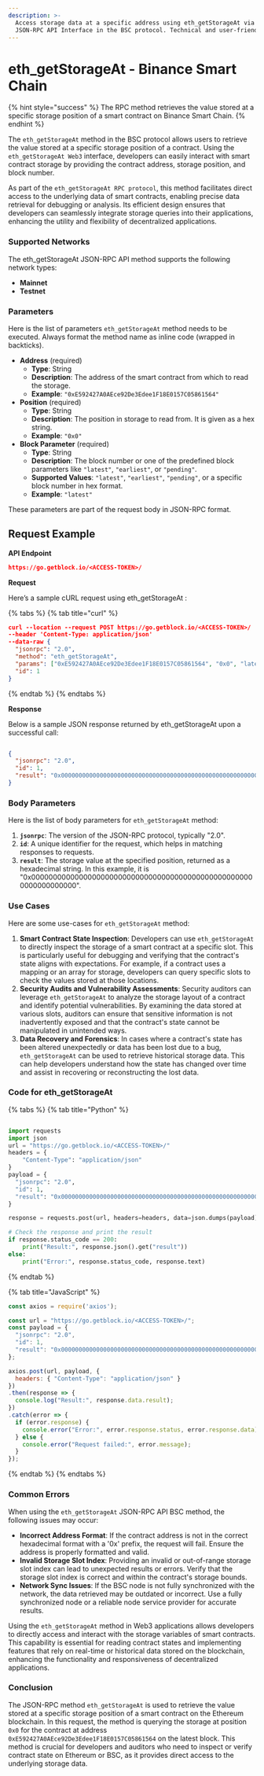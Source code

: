 ```yaml
---
description: >-
  Access storage data at a specific address using eth_getStorageAt via the
  JSON-RPC API Interface in the BSC protocol. Technical and user-friendly.
---
```


# eth\_getStorageAt - Binance Smart Chain

{% hint style="success" %}
The RPC method retrieves the value stored at a specific storage position of a smart contract on Binance Smart Chain.
{% endhint %}

The `eth_getStorageAt` method in the BSC protocol allows users to retrieve the value stored at a specific storage position of a contract. Using the `eth_getStorageAt Web3` interface, developers can easily interact with smart contract storage by providing the contract address, storage position, and block number.

As part of the `eth_getStorageAt RPC protocol`, this method facilitates direct access to the underlying data of smart contracts, enabling precise data retrieval for debugging or analysis. Its efficient design ensures that developers can seamlessly integrate storage queries into their applications, enhancing the utility and flexibility of decentralized applications.

### Supported Networks

The eth\_getStorageAt JSON-RPC API method supports the following network types:

* **Mainnet**
* **Testnet**

### Parameters

Here is the list of parameters `eth_getStorageAt` method needs to be executed. Always format the method name as inline code (wrapped in backticks).

* **Address** (required)
  * **Type**: String
  * **Description**: The address of the smart contract from which to read the storage.
  * **Example**: `"0xE592427A0AEce92De3Edee1F18E0157C05861564"`
* **Position** (required)
  * **Type**: String
  * **Description**: The position in storage to read from. It is given as a hex string.
  * **Example**: `"0x0"`
* **Block Parameter** (required)
  * **Type**: String
  * **Description**: The block number or one of the predefined block parameters like `"latest"`, `"earliest"`, or `"pending"`.
  * **Supported Values**: `"latest"`, `"earliest"`, `"pending"`, or a specific block number in hex format.
  * **Example**: `"latest"`

These parameters are part of the request body in JSON-RPC format.

## Request Example

**API Endpoint**

```json
https://go.getblock.io/<ACCESS-TOKEN>/
```

**Request**

Here’s a sample cURL request using eth\_getStorageAt :

{% tabs %}
{% tab title="curl" %}
```json
curl --location --request POST https://go.getblock.io/<ACCESS-TOKEN>/
--header 'Content-Type: application/json' 
--data-raw {
  "jsonrpc": "2.0",
  "method": "eth_getStorageAt",
  "params": ["0xE592427A0AEce92De3Edee1F18E0157C05861564", "0x0", "latest"],
  "id": 1
}
```
{% endtab %}
{% endtabs %}

**Response**

Below is a sample JSON response returned by eth\_getStorageAt upon a successful call:

```json

{
  "jsonrpc": "2.0",
  "id": 1,
  "result": "0x0000000000000000000000000000000000000000000000000000000000000000"
}

```

### Body Parameters

Here is the list of body parameters for `eth_getStorageAt` method:

1. **`jsonrpc`**: The version of the JSON-RPC protocol, typically "2.0".
2. **`id`**: A unique identifier for the request, which helps in matching responses to requests.
3. **`result`**: The storage value at the specified position, returned as a hexadecimal string. In this example, it is "0x0000000000000000000000000000000000000000000000000000000000000000".

### Use Cases

Here are some use-cases for `eth_getStorageAt` method:

1. **Smart Contract State Inspection**: Developers can use `eth_getStorageAt` to directly inspect the storage of a smart contract at a specific slot. This is particularly useful for debugging and verifying that the contract's state aligns with expectations. For example, if a contract uses a mapping or an array for storage, developers can query specific slots to check the values stored at those locations.
2. **Security Audits and Vulnerability Assessments**: Security auditors can leverage `eth_getStorageAt` to analyze the storage layout of a contract and identify potential vulnerabilities. By examining the data stored at various slots, auditors can ensure that sensitive information is not inadvertently exposed and that the contract's state cannot be manipulated in unintended ways.
3. **Data Recovery and Forensics**: In cases where a contract's state has been altered unexpectedly or data has been lost due to a bug, `eth_getStorageAt` can be used to retrieve historical storage data. This can help developers understand how the state has changed over time and assist in recovering or reconstructing the lost data.

### Code for eth\_getStorageAt

{% tabs %}
{% tab title="Python" %}
```python

import requests
import json
url = "https://go.getblock.io/<ACCESS-TOKEN>/"
headers = {
    "Content-Type": "application/json"
}
payload = {
  "jsonrpc": "2.0",
  "id": 1,
  "result": "0x0000000000000000000000000000000000000000000000000000000000000000"
}

response = requests.post(url, headers=headers, data=json.dumps(payload))

# Check the response and print the result
if response.status_code == 200:
    print("Result:", response.json().get("result"))
else:
    print("Error:", response.status_code, response.text)

```
{% endtab %}

{% tab title="JavaScript" %}
```javascript
const axios = require('axios');

const url = "https://go.getblock.io/<ACCESS-TOKEN>/";
const payload = {
  "jsonrpc": "2.0",
  "id": 1,
  "result": "0x0000000000000000000000000000000000000000000000000000000000000000"
};

axios.post(url, payload, {
  headers: { "Content-Type": "application/json" }
})
.then(response => {
  console.log("Result:", response.data.result);
})
.catch(error => {
  if (error.response) {
    console.error("Error:", error.response.status, error.response.data);
  } else {
    console.error("Request failed:", error.message);
  }
});
```
{% endtab %}
{% endtabs %}

### Common Errors

When using the `eth_getStorageAt` JSON-RPC API BSC method, the following issues may occur:

* **Incorrect Address Format**: If the contract address is not in the correct hexadecimal format with a '0x' prefix, the request will fail. Ensure the address is properly formatted and valid.
* **Invalid Storage Slot Index**: Providing an invalid or out-of-range storage slot index can lead to unexpected results or errors. Verify that the storage slot index is correct and within the contract's storage bounds.
* **Network Sync Issues**: If the BSC node is not fully synchronized with the network, the data retrieved may be outdated or incorrect. Use a fully synchronized node or a reliable node service provider for accurate results.

Using the `eth_getStorageAt` method in Web3 applications allows developers to directly access and interact with the storage variables of smart contracts. This capability is essential for reading contract states and implementing features that rely on real-time or historical data stored on the blockchain, enhancing the functionality and responsiveness of decentralized applications.

### Conclusion

The JSON-RPC method `eth_getStorageAt` is used to retrieve the value stored at a specific storage position of a smart contract on the Ethereum blockchain. In this request, the method is querying the storage at position `0x0` for the contract at address `0xE592427A0AEce92De3Edee1F18E0157C05861564` on the latest block. This method is crucial for developers and auditors who need to inspect or verify contract state on Ethereum or BSC, as it provides direct access to the underlying storage data.
